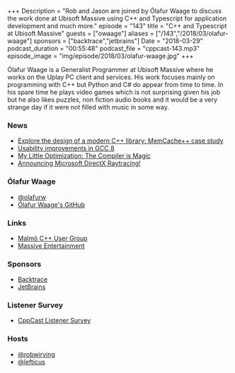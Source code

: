 +++
Description = "Rob and Jason are joined by Ólafur Waage to discuss the work done at Ubisoft Massive using C++ and Typescript for application development and much more."
episode = "143"
title = "C++ and Typescript at Ubisoft Massive"
guests = ["owaage"]
aliases = ["/143","/2018/03/olafur-waage"]
sponsors = ["backtrace","jetbrains"]
Date = "2018-03-29"
podcast_duration = "00:55:48"
podcast_file = "cppcast-143.mp3"
episode_image = "img/episode/2018/03/olafur-waage.jpg"
+++

Ólafur Waage is a Generalist Programmer at Ubisoft Massive where he works on the Uplay PC client and services. His work focuses mainly on programming with C++ but Python and C# do appear from time to time. In his spare time he plays video games which is not surprising given his job but he also likes puzzles, non fiction audio books and it would be a very strange day if it were not filled with music in some way.

### News ###

 - [Explore the design of a modern C++ library: MemCache++ case study](http://cppdepend.com/blog/?p=678)
 - [Usability improvements in GCC 8](https://developers.redhat.com/blog/2018/03/15/gcc-8-usability-improvements/)
 - [My Little Optimization: The Compiler is Magic](http://belkadan.com/blog/2018/03/My-Little-Optimization/)
 - [Announcing Microsoft DirectX Raytracing!](https://blogs.msdn.microsoft.com/directx/2018/03/19/announcing-microsoft-directx-raytracing/)
 
### Ólafur Waage ###

 - [@olafurw](https://twitter.com/olafurw)
 - [Ólafur Waage's GitHub](https://github.com/olafurw)

### Links ###

 - [Malmö C++ User Group](https://www.meetup.com/Malmo-C-User-Group/)
 - [Massive Entertainment](https://www.massive.se/)

### Sponsors ###

- [Backtrace](https://www.backtrace.io/cppcast)
- [JetBrains](https://www.jetbrains.com/cpp/?utm_source=cppcast&utm_medium=podcast&utm_content=cppcast-podcast&utm_campaign=cpp)

### Listener Survey ###

- [CppCast Listener Survey](http://bit.ly/CppCastSurvey)

### Hosts ###

- [@robwirving](https://twitter.com/robwirving)
- [@lefticus](https://twitter.com/lefticus)

